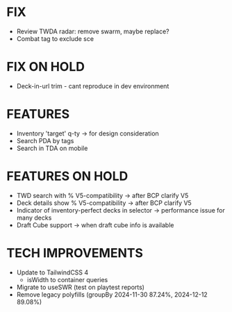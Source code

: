 # FIX
- Review TWDA radar: remove swarm, maybe replace?
- Combat tag to exclude sce

# FIX ON HOLD
- Deck-in-url trim - cant reproduce in dev environment

# FEATURES
- Inventory 'target' q-ty -> for design consideration
- Search PDA by tags
- Search in TDA on mobile

# FEATURES ON HOLD
- TWD search with % V5-compatibility -> after BCP clarify V5
- Deck details show % V5-compatibility -> after BCP clarify V5
- Indicator of inventory-perfect decks in selector -> performance issue for many decks
- Draft Cube support -> when draft cube info is available

# TECH IMPROVEMENTS
- Update to TailwindCSS 4
  - isWidth to container queries
- Migrate to useSWR (test on playtest reports)
- Remove legacy polyfills (groupBy 2024-11-30 87.24%, 2024-12-12 89.08%)
